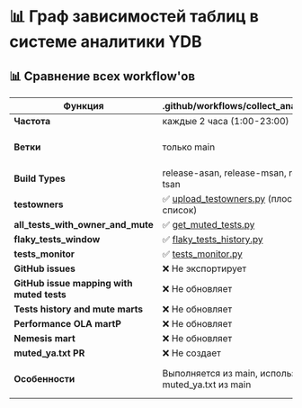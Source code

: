 # 📊 Граф зависимостей таблиц в системе аналитики YDB

## 📊 Сравнение всех workflow'ов

| Функция | .github/workflows/collect_analytics.yml | .github/workflows/collect_analytics_fast.yml | .github/workflows/update_muted_ya.yml) |
|---------|----------------------|---------------------------|-------------------|
| **Частота** | каждые 2 часа (1:00-23:00) | каждые 30 минут | каждые 2 часа (6:00-20:00) |
| **Ветки** | только main | main + все stable-* (фильтр в SQL) | main, stable-25-2, stable-25-2-1, stable-25-3, stable-25-3-1, stream-nb-25-1 |
| **Build Types** | release-asan, release-msan, release-tsan | все (фильтр в SQL) | только relwithdebinfo |
| **testowners** | ✅ [upload_testowners.py](.github/scripts/analytics/upload_testowners.py) (плоский список) | ❌ Не обновляет | ✅ [upload_testowners.py](.github/scripts/analytics/upload_testowners.py) |
| **all_tests_with_owner_and_mute** | ✅ [get_muted_tests.py](.github/scripts/tests/get_muted_tests.py) | ❌ Не обновляет | ✅ [get_muted_tests.py](.github/scripts/tests/get_muted_tests.py) |
| **flaky_tests_window** | ✅ [flaky_tests_history.py](.github/scripts/analytics/flaky_tests_history.py) | ❌ Не обновляет | ✅ [flaky_tests_history.py](.github/scripts/analytics/flaky_tests_history.py) |
| **tests_monitor** | ✅ [tests_monitor.py](.github/scripts/analytics/tests_monitor.py) | ❌ Не обновляет | ✅ [tests_monitor.py](.github/scripts/analytics/tests_monitor.py) |
| **GitHub issues** | ❌ Не экспортирует | ✅ [export_issues_to_ydb.py](.github/scripts/analytics/export_issues_to_ydb.py) | ❌ Не экспортирует |
| **GitHub issue mapping with muted tests** | ❌ Не обновляет | ✅ [github_issue_mapping.py](.github/scripts/analytics/github_issue_mapping.py) | ❌ Не обновляет |
| **Tests history and mute marts** | ❌ Не обновляет | ✅ [data_mart_executor.py](.github/scripts/analytics/data_mart_executor.py) | ❌ Не обновляет |
| **Performance OLA martP** | ❌ Не обновляет | ✅ [data_mart_executor.py](.github/scripts/analytics/data_mart_executor.py) | ❌ Не обновляет |
| **Nemesis mart** | ❌ Не обновляет | ✅ [data_mart_executor.py](.github/scripts/analytics/data_mart_executor.py) | ❌ Не обновляет |
| **muted_ya.txt PR** | ❌ Не создает | ❌ Не создает | ✅ [create_new_muted_ya.py](.github/scripts/tests/create_new_muted_ya.py) |
| **Особенности** | Выполняется из main, использует muted_ya.txt из main | -  | Выполняется из BASE_BRANCH, использует muted_ya.txt из BASE_BRANCH |

